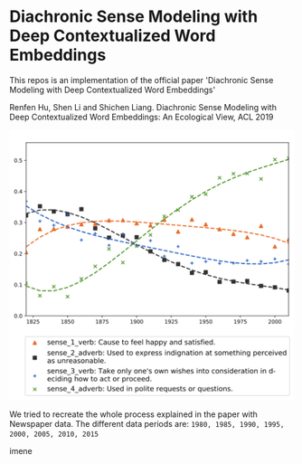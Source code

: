 # Diachronic Sense Modeling with Deep Contextualized Word Embeddings

This repos is an implementation of the official paper 
'Diachronic Sense Modeling with Deep Contextualized Word Embeddings'

Renfen Hu, Shen Li and Shichen Liang. Diachronic Sense Modeling with Deep Contextualized Word Embeddings: An Ecological View, ACL 2019

![image](img/graph.png)

We tried to recreate the whole process explained in the paper with Newspaper data.
The different data periods are: ``` 1980, 1985, 1990, 1995, 2000, 2005, 2010, 2015 ```


imene